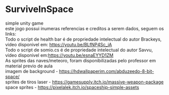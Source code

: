 # SurviveInSpace
simple unity game  
este jogo possui inumeras referencias e creditos a serem dados, seguem os links:    
Todo o script de health bar é de propriedade intelectual do autor Brackeys, video disponivel em: https://youtu.be/BLfNP4Sc_iA  
Todo o script de somio.cs é de propriedade intelectual do autor Savvu, video disponivel em:https://youtu.be/esnaEYYD1ZM  
As sprites das naves/meteoro, foram disponibilizadas pelo professor em material previo de aula   
imagem de background - https://hdwallpaperim.com/abduzeedo-8-bit-space/  
sprites de tiros laser - https://gamesupply.itch.io/massive-weapon-package  
space sprites - https://pixelalek.itch.io/spaceship-simple-assets  